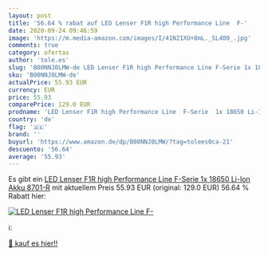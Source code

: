 ```yaml
---
layout: post
title: '56.64 % rabat auf LED Lenser F1R high Performance Line  F-'
date: 2020-09-24 09:46:59
image: 'https://m.media-amazon.com/images/I/41N21XU+8mL._SL400_.jpg'
comments: true
category: ofertas
author: 'tole.es'
slug: 'B00NNJ0LMW-de LED Lenser F1R high Performance Line F-Serie 1x 18650 Li-...'
sku: 'B00NNJ0LMW-de'
actualPrice: 55.93 EUR
currency: EUR
price: 55.93
comparePrice: 129.0 EUR
prodname: 'LED Lenser F1R high Performance Line  F-Serie  1x 18650 Li-Ion Akku 8701-R'
country: 'de'
flag: '🇩🇪'
brand: ''
buyurl: 'https://www.amazon.de/dp/B00NNJ0LMW/?tag=tolees0ca-21'
descuento: '56.64'
average: '55.93'
---
```


Es gibt ein [LED Lenser F1R high Performance Line  F-Serie  1x 18650 Li-Ion Akku 8701-R](https://www.amazon.de/dp/B00NNJ0LMW/?tag=tolees0ca-21) mit aktuellem Preis 55.93 EUR (original: 129.0 EUR) 56.64 % Rabatt hier:

[![LED Lenser F1R high Performance Line  F-](https://m.media-amazon.com/images/I/41N21XU+8mL._SL400_.jpg)](https://www.amazon.de/dp/B00NNJ0LMW/?tag=tolees0ca-21)

ℹ️:


[🛒 kauf es hier!!](https://www.amazon.de/dp/B00NNJ0LMW/?tag=tolees0ca-21)
